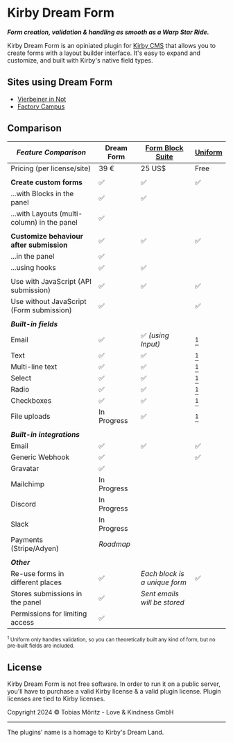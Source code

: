 # Kirby Dream Form

**_Form creation, validation & handling as smooth as a Warp Star Ride._**

Kirby Dream Form is an opiniated plugin for [Kirby CMS](https://getkirby.com/) that allows you to create forms with a layout builder interface. It's easy to expand and customize, and built with Kirby's native field types.

## Sites using Dream Form

- [Vierbeiner in Not](https://www.vierbeinerinnot.de/)
- [Factory Campus](https://factorycampus.de/)

## Comparison

| _Feature Comparison_                        | Dream Form  | [Form Block Suite](https://github.com/youngcut/kirby-form-block-suite) | [Uniform](https://kirby-uniform.readthedocs.io/en/latest/) |
| ------------------------------------------- | ----------- | ---------------------------------------------------------------------- | ---------------------------------------------------------- |
| Pricing (per license/site)                  | 39 €        | 25 US$                                                                 | Free                                                       |
|                                             |             |                                                                        |                                                            |
| **Create custom forms**                     | ✅          | ✅                                                                     | ✅                                                         |
| ...with Blocks in the panel                 | ✅          | ✅                                                                     |                                                            |
| ...with Layouts (multi-column) in the panel | ✅          |                                                                        |                                                            |
|                                             |             |                                                                        |                                                            |
| **Customize behaviour after submission**    | ✅          | ✅                                                                     | ✅                                                         |
| ...in the panel                             | ✅          |                                                                        |                                                            |
| ...using hooks                              | ✅          | ✅                                                                     |                                                            |
|                                             |             |                                                                        |                                                            |
| Use with JavaScript (API submission)        | ✅          | ✅                                                                     | ✅                                                         |
| Use without JavaScript (Form submission)    | ✅          |                                                                        | ✅                                                         |
|                                             |             |                                                                        |                                                            |
| **_Built-in fields_**                       |             |                                                                        |                                                            |
| Email                                       | ✅          | ✅ _(using Input)_                                                     | <a href="#1"><sup>1</sup></a>                              |
| Text                                        | ✅          | ✅                                                                     | <a href="#1"><sup>1</sup></a>                              |
| Multi-line text                             | ✅          | ✅                                                                     | <a href="#1"><sup>1</sup></a>                              |
| Select                                      | ✅          | ✅                                                                     | <a href="#1"><sup>1</sup></a>                              |
| Radio                                       | ✅          | ✅                                                                     | <a href="#1"><sup>1</sup></a>                              |
| Checkboxes                                  | ✅          | ✅                                                                     | <a href="#1"><sup>1</sup></a>                              |
| File uploads                                | In Progress | ✅                                                                     | <a href="#1"><sup>1</sup></a>                              |
|                                             |             |                                                                        |                                                            |
| **_Built-in integrations_**                 |             |                                                                        |                                                            |
| Email                                       | ✅          | ✅                                                                     | ✅                                                         |
| Generic Webhook                             | ✅          |                                                                        | ✅                                                         |
| Gravatar                                    | ✅          |                                                                        |                                                            |
| Mailchimp                                   | In Progress |                                                                        |                                                            |
| Discord                                     | In Progress |                                                                        |                                                            |
| Slack                                       | In Progress |                                                                        |                                                            |
| Payments (Stripe/Adyen)                     | _Roadmap_   |                                                                        |                                                            |
|                                             |             |                                                                        |                                                            |
| **_Other_**                                 |             |                                                                        |                                                            |
| Re-use forms in different places            | ✅          | _Each block is a unique form_                                          | ✅                                                         |
| Stores submissions in the panel             | ✅          | _Sent emails will be stored_                                           |                                                            |
| Permissions for limiting access             | ✅          |                                                                        |                                                            |

<small id="1"><sup>1</sup> Uniform only handles validation, so you can theoretically built any kind of form, but no pre-built fields are included.</small>

## License

Kirby Dream Form is not free software. In order to run it on a public server, you'll have to purchase a valid Kirby license & a valid plugin license. Plugin licenses are tied to Kirby licenses.

Copyright 2024 © Tobias Möritz - Love & Kindness GmbH

---

The plugins' name is a homage to Kirby's Dream Land.
